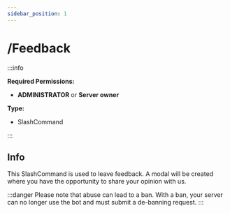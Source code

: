 ```yaml
---
sidebar_position: 1
---
```


# /Feedback

:::info

**Required Permissions:**
- **ADMINISTRATOR** or **Server owner**

**Type:**
- SlashCommand

:::

## Info

This SlashCommand is used to leave feedback. A modal will be created where you have the opportunity to share your opinion with us.

:::danger
Please note that abuse can lead to a ban. With a ban, your server can no longer use the bot and must submit a de-banning request.
:::
